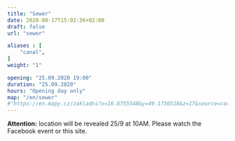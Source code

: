 ```yaml
---
title: "Sewer"
date: 2020-08-17T15:02:56+02:00
draft: false
url: "sewer"

aliases : [
    "canal",
]
weight: "1"

opening: "25.09.2020 19:00"
duration: "25.09.2020"
hours: "Opening day only"
map: "/en/sewer"
#"https://en.mapy.cz/zakladni?x=16.6755548&y=49.1756518&z=17&source=coor&id=16.675404629967574%2C49.17613221437531"
---
```


**Attention:** location will be revealed 25/9 at 10AM.
Please watch the Facebook event or this site.
